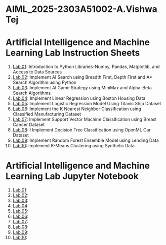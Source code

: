 # AIML_2025-2303A51002-A.Vishwa Tej
# Artificial Intelligence and Machine Learning Lab Instruction Sheets
1. [Lab.01](https://github.com/2303a51002/AIML_2025/blob/main/AIML_A1.pdf): Introduction to Python Libraries-Numpy, Pandas, Matplotlib, and Access to Data Sources
2. [Lab.02](https://github.com/2303a51002/AIML_2025/blob/main/AIML_A2.pdf): Implement AI Search using Breadth First, Depth First and A* Search Algorithm using Python
3. [Lab.03](https://github.com/2303a51002/AIML_2025/blob/main/AIML_A3.pdf): Implement AI Game Strategy using MiniMax and Alpha-Beta Search Algorithms
4. [Lab.04](https://github.com/2303a51002/AIML_2025/blob/main/AIML_A4.pdf): Implement Linear Regression using Boston Housing Data
5. [Lab.05](https://github.com/2303a51002/AIML_2025/blob/6bc4e9b84e080cf6073386df941b16c96db15a87/AIML_A5.pdf): Implement Logistic Regression Model Using Titanic Ship Dataset
6. [Lab.06](https://github.com/2303a51002/AIML_2025/blob/6bc4e9b84e080cf6073386df941b16c96db15a87/AIML_A6.pdf): Implement the K Nearest Neighbor Classification using Classified Manufacturing Dataset
7. [Lab.07](https://github.com/2303a51002/AIML_2025/blob/6bc4e9b84e080cf6073386df941b16c96db15a87/AIML_A7%20(1).pdf): Implement Support Vector Machine Classification using Breast Cancer Dataset
8. [Lab.08](https://github.com/2303a51002/AIML_2025/blob/main/AIML_A8.pdf): I Implement Decision Tree Classification using OpenML Car Dataset
9. [Lab.09](https://github.com/2303a51002/AIML_2025/blob/main/AIML_A9.pdf): Implement Random Forest Ensemble Model using Lending Data
10. [Lab.10](https://github.com/2303a51002/AIML_2025/blob/main/AIML_A10.pdf):  Implement K-Means Clustering using Synthetic Data
# Artificial Intelligence and Machine Learning Lab Jupyter Notebook 
1. [Lab.01](https://github.com/2303a51002/AIML_2025/blob/main/AIML_LAB01.ipynb):
2. [Lab.02](https://github.com/2303a51002/AIML_2025/blob/main/AIML_LAB02.ipynb):
3. [Lab.03](https://github.com/2303a51002/AIML_2025/blob/main/Lab_03.ipynb):
4. [Lab.04](https://github.com/2303a51002/AIML_2025/blob/main/Assignment_04.ipynb):
5. [Lab.05](https://github.com/2303a51002/AIML_2025/blob/main/Lab5_AIML.ipynb):
6. [Lab.06](https://github.com/2303a51002/AIML_2025/blob/main/AIML_LAB06.ipynb):
7. [Lab.07](https://github.com/2303a51002/AIML_2025/blob/main/AIML_LAB07.ipynb):
8. [Lab.08](https://github.com/2303a51002/AIML_2025/blob/main/AIML_LAB08.ipynb):
9. [Lab.09](https://github.com/2303a51002/AIML_2025/blob/main/AIML_LAB09.ipynb):
10. [Lab.10](https://github.com/2303a51002/AIML_2025/blob/main/AIML_LAB10.ipynb):
